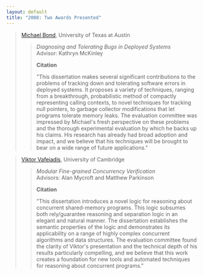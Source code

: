 ```yaml
---
layout: default
title: "2008: Two Awards Presented"
---
```

> [Michael Bond](http://www.cs.utexas.edu/~mikebond/), University of Texas at Austin
> > *Diagnosing and Tolerating Bugs in Deployed Systems*  
> > Advisor: Kathryn McKinley
> > 
> > **Citation**
> > 
> > "This dissertation makes several significant contributions to the
> > problems of tracking down and tolerating software errors in
> > deployed systems. It proposes a variety of techniques, ranging from
> > a breakthrough, probabilistic method of compactly representing
> > calling contexts, to novel techniques for tracking null pointers,
> > to garbage collector modifications that let programs tolerate
> > memory leaks. The evaluation committee was impressed by Michael's
> > fresh perspective on these problems and the thorough experimental
> > evaluation by which he backs up his claims. His research has
> > already had broad adoption and impact, and we believe that his
> > techniques will be brought to bear on a wide range of future
> > applications."  

> [Viktor Vafeiadis](http://research.microsoft.com/en-us/people/viktorva/), University of Cambridge
> > *Modular Fine-grained Concurrency Verification*  
> > Advisors: Alan Mycroft and Matthew Parkinson
> > 
> > **Citation**
> > 
> > "This dissertation introduces a novel logic for reasoning about
> > concurrent shared-memory programs. This logic subsumes both
> > rely/guarantee reasoning and separation logic in an elegant and
> > natural manner. The dissertation establishes the semantic
> > properties of the logic and demonstrates its applicability on a
> > range of highly complex concurrent algorithms and data structures.
> > The evaluation committee found the clarity of Viktor's presentation
> > and the technical depth of his results particularly compelling, and
> > we believe that this work creates a foundation for new tools and
> > automated techniques for reasoning about concurrent programs." 
